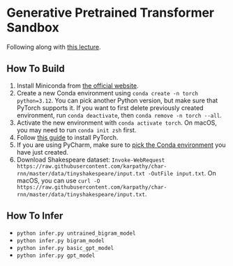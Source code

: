 # Generative Pretrained Transformer Sandbox

Following along with [this lecture](https://youtu.be/kCc8FmEb1nY).

## How To Build

1. Install Miniconda from [the official website](https://docs.conda.io/projects/miniconda/en/latest/).
2. Create a new Conda environment using `conda create -n torch python=3.12`. You can pick another Python version, but
   make sure that PyTorch supports it. If you want to first delete previously created environment,
   run `conda deactivate`, then `conda remove -n torch --all`.
3. Activate the new environment with `conda activate torch`. On macOS, you may need to run `conda init zsh` first.
4. Follow [this guide](https://pytorch.org/get-started/locally/) to install PyTorch.
5. If you are using PyCharm, make sure to [pick the Conda environment](https://stackoverflow.com/a/46133678/1862286) you
   have just created.
6. Download Shakespeare
   dataset:
   `Invoke-WebRequest https://raw.githubusercontent.com/karpathy/char-rnn/master/data/tinyshakespeare/input.txt -OutFile input.txt`.
   On macOS, you can use
   `curl -O https://raw.githubusercontent.com/karpathy/char-rnn/master/data/tinyshakespeare/input.txt`.

## How To Infer

* `python infer.py untrained_bigram_model`
* `python infer.py bigram_model`
* `python infer.py basic_gpt_model`
* `python infer.py gpt_model`
